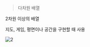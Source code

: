 > 다차원 배열

2차원 이상의 배열

지도, 게임, 평면이나 공간을 구현할 때 사용

![2](https://user-images.githubusercontent.com/49984996/75683213-0ed9c480-5cda-11ea-9425-6b2e355039c2.jpg)

